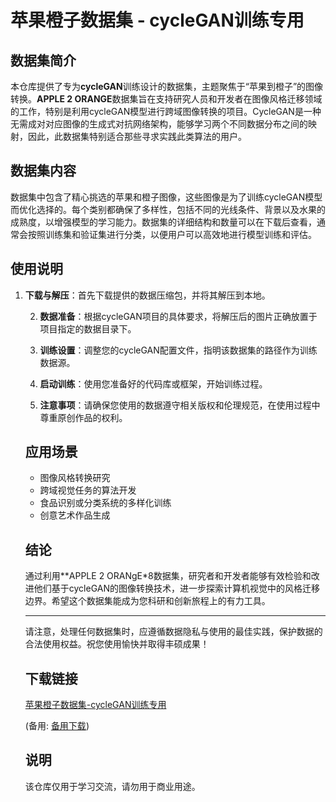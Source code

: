 # 苹果橙子数据集 - cycleGAN训练专用

## 数据集简介

本仓库提供了专为**cycleGAN**训练设计的数据集，主题聚焦于“苹果到橙子”的图像转换。**APPLE 2 ORANGE**数据集旨在支持研究人员和开发者在图像风格迁移领域的工作，特别是利用cycleGAN模型进行跨域图像转换的项目。CycleGAN是一种无需成对对应图像的生成式对抗网络架构，能够学习两个不同数据分布之间的映射，因此，此数据集特别适合那些寻求实践此类算法的用户。

## 数据集内容

数据集中包含了精心挑选的苹果和橙子图像，这些图像是为了训练cycleGAN模型而优化选择的。每个类别都确保了多样性，包括不同的光线条件、背景以及水果的成熟度，以增强模型的学习能力。数据集的详细结构和数量可以在下载后查看，通常会按照训练集和验证集进行分类，以便用户可以高效地进行模型训练和评估。

## 使用说明

1. **下载与解压**：首先下载提供的数据压缩包，并将其解压到本地。

   2. **数据准备**：根据cycleGAN项目的具体要求，将解压后的图片正确放置于项目指定的数据目录下。

   3. **训练设置**：调整您的cycleGAN配置文件，指明该数据集的路径作为训练数据源。

   4. **启动训练**：使用您准备好的代码库或框架，开始训练过程。

   5. **注意事项**：请确保您使用的数据遵守相关版权和伦理规范，在使用过程中尊重原创作品的权利。

   ## 应用场景

   - 图像风格转换研究
   - 跨域视觉任务的算法开发
   - 食品识别或分类系统的多样化训练
   - 创意艺术作品生成

   ## 结论

   通过利用**APPLE 2 ORANgE*8数据集，研究者和开发者能够有效检验和改进他们基于cycleGAN的图像转换技术，进一步探索计算机视觉中的风格迁移边界。希望这个数据集能成为您科研和创新旅程上的有力工具。

   ---

   请注意，处理任何数据集时，应遵循数据隐私与使用的最佳实践，保护数据的合法使用权益。祝您使用愉快并取得丰硕成果！

   ## 下载链接
   [苹果橙子数据集-cycleGAN训练专用](https://pan.quark.cn/s/24fb19501bd3) 

   (备用: [备用下载](https://pan.baidu.com/s/1OkK2x8l86gtggoItUtvsIQ?pwd=1234))

   ## 说明

   该仓库仅用于学习交流，请勿用于商业用途。
